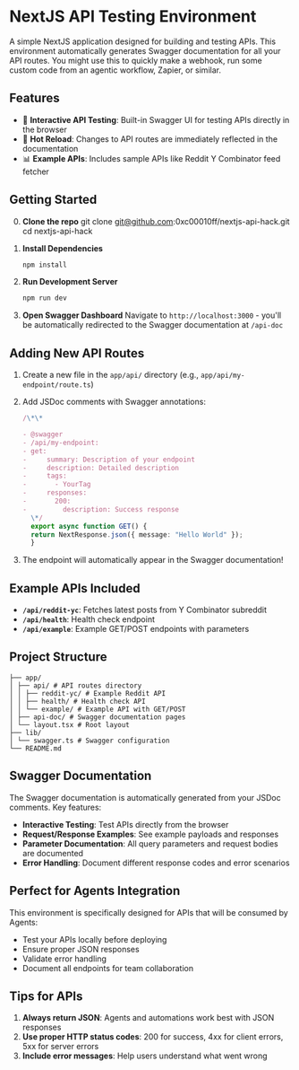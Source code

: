 # NextJS API Testing Environment

A simple NextJS application designed for building and testing APIs. This environment automatically generates Swagger documentation for all your API routes. You might use this to quickly make a webhook, run some custom code from an agentic workflow, Zapier, or similar.

## Features

- 📝 **Interactive API Testing**: Built-in Swagger UI for testing APIs directly in the browser
- 🔄 **Hot Reload**: Changes to API routes are immediately reflected in the documentation
- 📊 **Example APIs**: Includes sample APIs like Reddit Y Combinator feed fetcher

## Getting Started

0. **Clone the repo**
   git clone git@github.com:0xc00010ff/nextjs-api-hack.git
   cd nextjs-api-hack

1. **Install Dependencies**

   ```bash
   npm install
   ```

2. **Run Development Server**

   ```bash
   npm run dev
   ```

3. **Open Swagger Dashboard**
   Navigate to `http://localhost:3000` - you'll be automatically redirected to the Swagger documentation at `/api-doc`

## Adding New API Routes

1.  Create a new file in the `app/api/` directory (e.g., `app/api/my-endpoint/route.ts`)

2.  Add JSDoc comments with Swagger annotations:

    ```typescript
    /\*\*

    - @swagger
    - /api/my-endpoint:
    - get:
    -     summary: Description of your endpoint
    -     description: Detailed description
    -     tags:
    -       - YourTag
    -     responses:
    -       200:
    -         description: Success response
      \*/
      export async function GET() {
      return NextResponse.json({ message: "Hello World" });
      }
    ```

3.  The endpoint will automatically appear in the Swagger documentation!

## Example APIs Included

- **`/api/reddit-yc`**: Fetches latest posts from Y Combinator subreddit
- **`/api/health`**: Health check endpoint
- **`/api/example`**: Example GET/POST endpoints with parameters

## Project Structure

```
├── app/
│ ├── api/ # API routes directory
│ │ ├── reddit-yc/ # Example Reddit API
│ │ ├── health/ # Health check API
│ │ └── example/ # Example API with GET/POST
│ ├── api-doc/ # Swagger documentation pages
│ └── layout.tsx # Root layout
├── lib/
│ └── swagger.ts # Swagger configuration
└── README.md
```

## Swagger Documentation

The Swagger documentation is automatically generated from your JSDoc comments. Key features:

- **Interactive Testing**: Test APIs directly from the browser
- **Request/Response Examples**: See example payloads and responses
- **Parameter Documentation**: All query parameters and request bodies are documented
- **Error Handling**: Document different response codes and error scenarios

## Perfect for Agents Integration

This environment is specifically designed for APIs that will be consumed by Agents:

- Test your APIs locally before deploying
- Ensure proper JSON responses
- Validate error handling
- Document all endpoints for team collaboration

## Tips for APIs

1. **Always return JSON**: Agents and automations work best with JSON responses
2. **Use proper HTTP status codes**: 200 for success, 4xx for client errors, 5xx for server errors
3. **Include error messages**: Help users understand what went wrong
